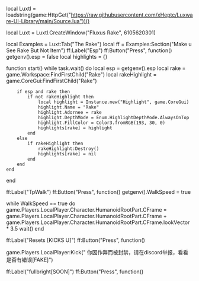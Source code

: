 local Luxtl = loadstring(game:HttpGet("https://raw.githubusercontent.com/xHeptc/Luxware-UI-Library/main/Source.lua"))() 
  
local Luxt = Luxtl.CreateWindow("Fluxus Rake", 6105620301)    

local Examples = Luxt:Tab("The Rake") 
local ff = Examples:Section("Make u See Rake But Not Item") 
ff:Label("Esp")
ff:Button("Press", function()
getgenv().esp = false
local highlights = {}
 
function start()
    while task.wait() do
        local esp = getgenv().esp
        local rake = game.Workspace:FindFirstChild("Rake")
        local rakeHighlight = game.CoreGui:FindFirstChild("Rake")
 
        if esp and rake then
            if not rakeHighlight then
                local highlight = Instance.new("Highlight", game.CoreGui)
                highlight.Name = "Rake"
                highlight.Adornee = rake
                highlight.DepthMode = Enum.HighlightDepthMode.AlwaysOnTop
                highlight.FillColor = Color3.fromRGB(193, 30, 0)
                highlights[rake] = highlight
            end
        else
            if rakeHighlight then
                rakeHighlight:Destroy()
                highlights[rake] = nil
            end
        end
    end
end

ff:Label("TpWalk")
ff:Button("Press", function()
getgenv().WalkSpeed = true 
 
while WalkSpeed == true do
game.Players.LocalPlayer.Character.HumanoidRootPart.CFrame = game.Players.LocalPlayer.Character.HumanoidRootPart.CFrame + game.Players.LocalPlayer.Character.HumanoidRootPart.CFrame.lookVector * 3.5
wait()
end

ff:Label("Resets [KICKS U]")
ff:Button("Press", function()

game.Players.LocalPlayer:Kick("
你因作弊而被封禁，请在discord举报，看看是否有错误[FAKE]")


ff:Label("fullbright[SOON]")
ff:Button("Press", function()
